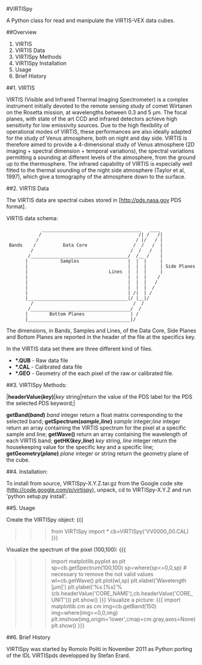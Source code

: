#VIRTISpy

A Python class for read and manipulate the VIRTIS-VEX data cubes.

##Overview

 1.  VIRTIS
 2.  VIRTIS Data
 3.  VIRTISpy Methods
 4.  VIRTISpy Installation
 5.  Usage
 6.  Brief History


##1. VIRTIS 


VIRTIS (Visible and Infrared Thermal Imaging Spectrometer) is a complex instrument initially devoted to the remote sensing study of comet Wirtanen on the Rosetta mission, at wavelengths between 0.3 and 5 µm. The focal planes, with state of the art CCD and infrared detectors achieve high sensitivity for low emissivity sources. Due to the high flexibility of operational modes of VIRTIS, these performances are also ideally adapted for the study of Venus atmosphere, both on night and day side. VIRTIS is therefore aimed to provide a 4-dimensional study of Venus atmosphere (2D imaging + spectral dimension + temporal variations), the spectral variations permitting a sounding at different levels of the atmosphere, from the ground up to the thermosphere. The infrared capability of VIRTIS is especially well fitted to the thermal sounding of the night side atmosphere (Taylor et al, 1997), which give a tomography of the atmosphere down to the surface.


##2. VIRTIS Data


The VIRTIS data are spectral cubes stored in [http://pds.nasa.gov PDS format].

VIRTIS data schema:

	             _____________________________________   ____
                /                                    /| /   /|
               /                                    / |/   / |
     Bands    /          Data Core                 /  /   /  |
             /                                    /  /   /   |
            /____________________________________/  /__ /    |
           |            Samples                  |  |  |     |
           |                                     |  |  |     | Side Planes
           |                              Lines  |  |  |     |
           |                                     |  |  |    /
           |                                     |  |  |   / 
           |                                     |  |  |  /   
           |                                     | /|  | /   
           |_____________________________________|/ |__|/    
             /                                     /  /      
            /_____________________________________/  /
           |        Bottom Planes                 | /
           |______________________________________|/



The dimensions, in Bands, Samples and Lines, of the Data Core, Side Planes and Bottom Planes are reported in the header of the file at the specifics key.

In the VIRTIS data set there are three different kind of files.

  + **\*\.QUB** - Raw data file
  + **\*\.CAL** - Calibrated data file
  + **\*\.GEO** - Geometry of the each pixel of the raw or calibrated file.
	

##3. VIRTISpy Methods:

|__headerValue(_key_)__|_key_ string|return the value of the PDS label for the PDS the selected PDS keyword;|

__getBand(_band_)__	_band_ integer	return a float matrix corresponding to the selected band;
__getSpectrum(_sample_,_line_)__	_sample_ integer;_line_ integer	return an array containing the VIRTIS spectrum for the pixel at a specific sample and line;
__getWave()__		return an array containing the wavelength of each VIRTIS band;
__getHK(_key_,_line_)__	_key_ string, _line_ integer	return the housekeeping value for the specific key and a specific line;
__getGeometry(_plane_)__	_plane_ integer or string	return the geometry plane of the cube.

##4. Installation:


To install from source, VIRTISpy-X.Y.Z.tar.gz from the Google code site (http://code.google.com/p/virtispy), unpack, cd to VIRTISpy-X.Y.Z and run 'python setup.py install'.


##5. Usage


Create the VIRTISpy object:
{{{
>>>from VIRTISpy import *
>>>cb=VIRTISpy('VV0000_00.CAL)
}}}

Visualize the spectrum of the pixel (100,100):
{{{
>>>import matplotlib.pyplot as plt
>>>sp=cb.getSpectrum(100,100)
>>>sp=where(sp<=0,0,sp) # necessary to remove the not valid values
>>>wl=cb.getWave()
>>>plt.plot(wl,sp)
>>>plt.xlabel('Wavelength [$\mu m$]')
>>>plt.ylabel('%s [%s]'%(cb.headerValue('CORE_NAME'),cb.headerValue('CORE_UNIT')))
>>>plt.show()
}}}
Visualize a picture:
{{{
>>> import matplotlib.cm as cm
>>> img=cb.getBand(150)
>>> img=where(img<=0,0,img)
>>> plt.imshow(img,origin='lower',cmap=cm.gray,axes=None)
>>> plt.show()
}}}


##6. Brief History


VIRTISpy was started by Romolo Politi in November 2011 as Python porting of the IDL VIRTISpds developped by Stefan Erard.
